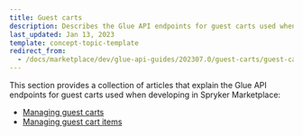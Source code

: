 ```yaml
---
title: Guest carts
description: Describes the Glue API endpoints for guest carts used when developing in Spryker Marketplace
last_updated: Jan 13, 2023
template: concept-topic-template
redirect_from:
  - /docs/marketplace/dev/glue-api-guides/202307.0/guest-carts/guest-carts.html
---
```


This section provides a collection of articles that explain the Glue API endpoints for guest carts used when developing in Spryker Marketplace:
* [Managing guest carts](/docs/pbc/all/cart-and-checkout/{{page.version}}/marketplace/manage-using-glue-api/guest-carts/manage-guest-carts.html)
* [Managing guest cart items](/docs/pbc/all/cart-and-checkout/{{page.version}}/base-shop/marketplace/manage-using-glue-api/guest-carts/manage-guest-cart-items.html)
